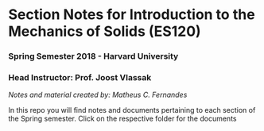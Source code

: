# Section Notes for Introduction to the Mechanics of Solids (ES120) 
### Spring Semester 2018 - Harvard University 
### Head Instructor: Prof. Joost Vlassak
*Notes and material created by: Matheus C. Fernandes*

In this repo you will find notes and documents pertaining to each section of the Spring semester. Click on the respective folder for the documents
